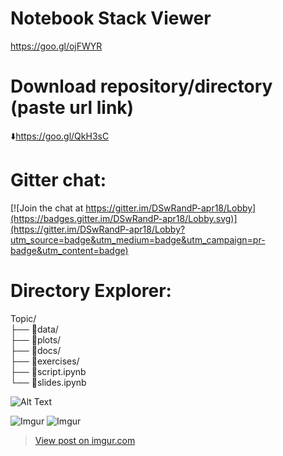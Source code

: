 # Notebook Stack Viewer  

https://goo.gl/ojFWYR

# Download repository/directory (paste url link)         
:arrow_down:https://goo.gl/QkH3sC

# Gitter chat:   

[![Join the chat at https://gitter.im/DSwRandP-apr18/Lobby](https://badges.gitter.im/DSwRandP-apr18/Lobby.svg)](https://gitter.im/DSwRandP-apr18/Lobby?utm_source=badge&utm_medium=badge&utm_campaign=pr-badge&utm_content=badge)
  
  
# Directory Explorer:      
Topic/  
├── :open_file_folder:data/  
├── :open_file_folder:plots/  
├── :open_file_folder:docs/  
├── :open_file_folder:exercises/  
├── :closed_book:script.ipynb    
└── :closed_book:slides.ipynb      


![Alt Text](http://g.recordit.co/VfsXryQ8A2.gif)


![Imgur](https://i.imgur.com/OJm8N2k.gif)
![Imgur](https://i.imgur.com/OJm8N2k.gifv)
<blockquote class="imgur-embed-pub" lang="en" data-id="OJm8N2k"><a href="//imgur.com/OJm8N2k">View post on imgur.com</a></blockquote><script async src="//s.imgur.com/min/embed.js" charset="utf-8"></script>


